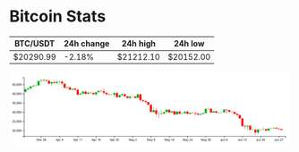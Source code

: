 # Bitcoin Stats

BTC/USDT|24h change|24h high|24h low|
|---|---|---|---|
|$20290.99|-2.18%|$21212.10|$20152.00|

<img src="./chart.svg">
